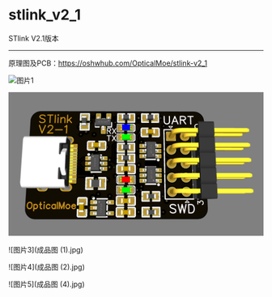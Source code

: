 # stlink_v2_1
STlink V2.1版本

---

原理图及PCB：https://oshwhub.com/OpticalMoe/stlink-v2_1


![图片1](stlink_v2_1.png)

![图片2](3D渲染-正面.jpg)

![图片3](成品图 (1).jpg)

![图片4](成品图 (2).jpg)

![图片5](成品图 (4).jpg)
